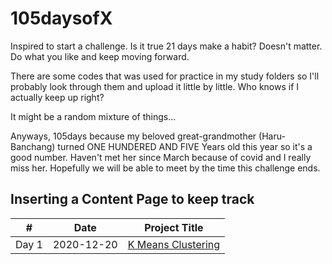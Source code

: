 # 105daysofX
Inspired to start a challenge.
Is it true 21 days make a habit?
Doesn't matter. Do what you like and keep moving forward.

There are some codes that was used for practice in my study folders so I'll 
probably look through them and upload it little by little.
Who knows if I actually keep up right?

It might be a random mixture of things...

Anyways, 105days because my beloved great-grandmother (Haru-Banchang) turned
ONE HUNDERED AND FIVE Years old this year so it's a good number.
Haven't met her since March because of covid and I really miss her.
Hopefully we will be able to meet by the time this challenge ends.

## Inserting a Content Page to keep track
| # | Date | Project Title |
| - | ---- | ------------------- |
| Day 1 | 2020-12-20 | [K Means Clustering](https://github.com/rielau/100daysofX/tree/main/k-means) |
